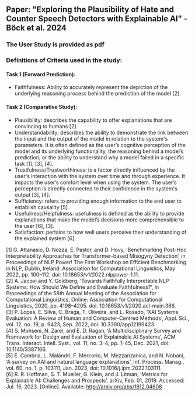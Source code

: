 ## Paper: "Exploring the Plausibility of Hate and Counter Speech Detectors with Explainable AI" - Böck et al. 2024
### The User Study is provided as pdf


### Definitions of Criteria used in the study:

#### Task 1 (Forward Prediction):
* Faithfulness: Ability to accurately represent the depiction of the underlying reasoning process behind the prediction of the model [2].

#### Task 2 (Comparative Study):
* Plausibility: describes the capability to offer explanations that are convincing to humans [2].
* Understandability: describes the ability to demonstrate the link between the input and the output of the model in relation to the system's parameters. It is often defined as the user’s cognitive perception of the model and its underlying functionality, the reasoning behind a model’s prediction, or the ability to understand why a model failed in a specific task [1], [3], [4].
* Trustfulness/Trustworthiness: is a factor directly influenced by the user's interaction with the system over time and through experience. It impacts the user’s comfort level when using the system. The user’s perception is directly connected to their confidence in the system's output  [3], [4].
* Sufficiency: refers to providing enough information to the end user to establish causality [5].
* Usefulness/Helpfulness: usefulness is defined as the ability to provide explanations that make the model’s decisions more comprehensible to the user [6], [3].
* Satisfaction: pertains to how well users perceive their understanding of the explained system [6].



[1] G. Attanasio, D. Nozza, E. Pastor, and D. Hovy, ‘Benchmarking Post-Hoc Interpretability Approaches for Transformer-based Misogyny Detection’, in Proceedings of NLP Power! The First Workshop on Efficient Benchmarking in NLP, Dublin, Ireland: Association for Computational Linguistics, May 2022, pp. 100–112. doi: 10.18653/v1/2022.nlppower-1.11. <br>
[2] A. Jacovi and Y. Goldberg, ‘Towards Faithfully Interpretable NLP Systems: How Should We Define and Evaluate Faithfulness?’, in Proceedings of the 58th Annual Meeting of the Association for Computational Linguistics, Online: Association for Computational Linguistics, 2020, pp. 4198–4205. doi: 10.18653/v1/2020.acl-main.386. <br>
[3] P. Lopes, E. Silva, C. Braga, T. Oliveira, and L. Rosado, ‘XAI Systems Evaluation: A Review of Human and Computer-Centred Methods’, Appl. Sci., vol. 12, no. 19, p. 9423, Sep. 2022, doi: 10.3390/app12199423. <br>
[4] S. Mohseni, N. Zarei, and E. D. Ragan, ‘A Multidisciplinary Survey and Framework for Design and Evaluation of Explainable AI Systems’, ACM Trans. Interact. Intell. Syst., vol. 11, no. 3–4, pp. 1–45, Dec. 2021, doi: 10.1145/3387166. <br>
[5] E. Cambria, L. Malandri, F. Mercorio, M. Mezzanzanica, and N. Nobani, ‘A survey on XAI and natural language explanations’, Inf. Process. Manag., vol. 60, no. 1, p. 103111, Jan. 2023, doi: 10.1016/j.ipm.2022.103111. <br>
[6] R. R. Hoffman, S. T. Mueller, G. Klein, and J. Litman, ‘Metrics for Explainable AI: Challenges and Prospects’. arXiv, Feb. 01, 2019. Accessed: Jul. 16, 2023. [Online]. Available: http://arxiv.org/abs/1812.04608 